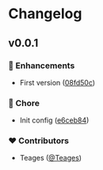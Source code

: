 # Changelog


## v0.0.1


### 🚀 Enhancements

- First version ([08fd50c](https://github.com/Teages/osu-map/commit/08fd50c))

### 🏡 Chore

- Init config ([e6ceb84](https://github.com/Teages/osu-map/commit/e6ceb84))

### ❤️ Contributors

- Teages ([@Teages](http://github.com/Teages))

